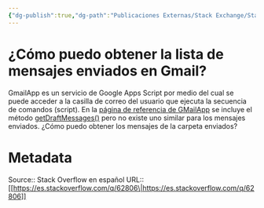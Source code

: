 ```yaml
---
{"dg-publish":true,"dg-path":"Publicaciones Externas/Stack Exchange/Stack Overflow en español/es.stackoverflow.com-62806.md","permalink":"/publicaciones-externas/stack-exchange/stack-overflow-en-espanol/es-stackoverflow-com-62806/","title":"¿Cómo puedo obtener la lista de mensajes enviados en Gmail?","hide":true,"noteIcon":"\"0\"","created":"2024-04-03T12:49:10.592-06:00","updated":"2024-04-05T16:43:49.985-06:00"}
---
```


# ¿Cómo puedo obtener la lista de mensajes enviados en Gmail?

GmailApp es un servicio de Google Apps Script por medio del cual se puede acceder a la casilla de correo del usuario que ejecuta la secuencia de comandos (script). En la [página de referencia de GMailApp][1] se incluye el método [getDraftMessages()][2] pero no existe uno similar para los mensajes enviados. ¿Cómo puedo obtener los mensajes de la carpeta enviados?


  [1]: https://developers.google.com/apps-script/reference/gmail/gmail-app
  [2]: https://developers.google.com/apps-script/reference/gmail/gmail-app#getDraftMessages()

# Metadata
Source:: Stack Overflow en español
URL:: [[https://es.stackoverflow.com/q/62806\|https://es.stackoverflow.com/q/62806]]

